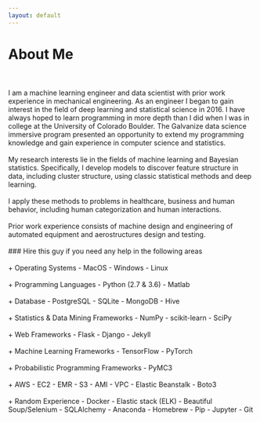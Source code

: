 ```yaml
---
layout: default
---
```


# About Me
<br>
<br>
I am a machine learning engineer and data scientist with prior work experience in mechanical engineering. As an engineer I began to gain interest in the field of deep learning and statistical science in 2016. I have always hoped to learn programming in more depth than I did when I was in college at the University of Colorado Boulder. The Galvanize data science immersive program presented an opportunity to extend my programming knowledge and gain experience in computer science and statistics.
<br>
<br>
My research interests lie in the fields of machine learning and Bayesian statistics. Specifically, I develop models to discover feature structure in data, including cluster structure, using classic statistical methods and deep learning.
<br>
<br>
I apply these methods to problems in healthcare, business and human behavior, including human categorization and human interactions.
<br>
<br>
Prior work experience consists of machine design and engineering of automated equipment and aerostructures design and testing.
<br>
<br>
### Hire this guy if you need any help in the following areas
<br>
<br>
+ Operating Systems
    - MacOS
    - Windows
    - Linux
<br>
<br>
+ Programming Languages
    - Python (2.7 & 3.6)
    - Matlab
<br>
<br>
+ Database
    - PostgreSQL
    - SQLite
    - MongoDB
    - Hive
<br>
<br>
+ Statistics & Data Mining Frameworks
    - NumPy
    - scikit-learn
    - SciPy
<br>
<br>
+ Web Frameworks
    - Flask
    - Django
    - Jekyll
<br>
<br>
+ Machine Learning Frameworks
    - TensorFlow
    - PyTorch
<br>
<br>
+ Probabilistic Programming Frameworks
    - PyMC3
<br>
<br>
+ AWS
    - EC2
    - EMR
    - S3
    - AMI
    - VPC
    - Elastic Beanstalk
    - Boto3
<br>
<br>
+ Random Experience
    - Docker
    - Elastic stack (ELK)
    - Beautiful Soup/Selenium
    - SQLAlchemy
    - Anaconda
    - Homebrew
    - Pip
    - Jupyter
    - Git
